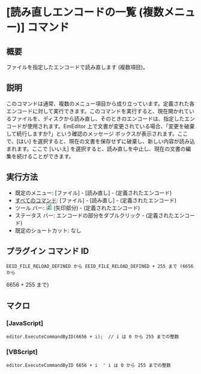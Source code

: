 # \[読み直しエンコードの一覧 (複数メニュー)\] コマンド

## 概要

ファイルを指定したエンコードで読み直します (複数項目)。

## 説明

このコマンドは通常、複数のメニュー項目から成り立っています。定義された各エンコードに対して実行できます。このコマンドを実行すると、現在開かれているファイルを、ディスクから読み直し、そのときのエンコードは、指定したエンコードが使用されます。EmEditor
上で文書が変更されている場合、「変更を破棄して続行しますか?」という確認のメッセージ ボックスが表示されます。ここで、\[はい\]
を選択すると、現在の文書を保存せずに破棄し、新しい内容が読み込まれます。ここで \[いいえ\]
を選択すると、読み直しを中止し、現在の文書の編集を続けることができます。

## 実行方法

- 既定のメニュー: \[ファイル\] \- \[読み直し\] \- (定義されたエンコード)
- [すべてのコマンド](../../glossary/allcommands): \[ファイル\] \- \[読み直し\] \- (定義されたエンコード)
- ツール バー: ![](../../images/reload.gif) (矢印部分) \-
(定義されたエンコード)
- ステータス バー: エンコードの部分をダブルクリック \- (定義されたエンコード)
- 既定のショートカット: なし

## プラグイン コマンド ID

```
EEID_FILE_RELOAD_DEFINED から EEID_FILE_RELOAD_DEFINED + 255 まで (6656 から
```
6656 + 255 まで)

## マクロ

### \[JavaScript\]

```
editor.ExecuteCommandByID(6656 + i);  // i は 0 から 255 までの整数
```

### \[VBScript\]

```
editor.ExecuteCommandByID 6656 + i  ' i は 0 から 255 までの整数
```

